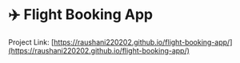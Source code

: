 # ✈️ Flight Booking App

Project Link: [https://raushani220202.github.io/flight-booking-app/](https://raushani220202.github.io/flight-booking-app/)
